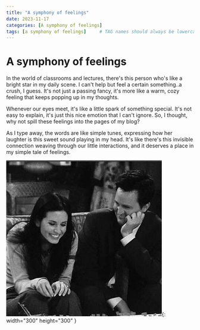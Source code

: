 ```yaml
---
title: "A symphony of feelings"
date: 2023-11-17
categories: [A symphony of feelings]
tags: [a symphony of feelings]     # TAG names should always be lowercase
---
```


# A symphony of feelings

In the world of classrooms and lectures, there's this person who's like a bright star in my daily scene. I can't help but feel a certain something..a crush, I guess. It's not just a passing fancy, it's more like a warm, cozy feeling that keeps popping up in my thoughts.

Whenever our eyes meet, it's like a little spark of something special. It's not easy to explain, it's just this nice emotion that I can't ignore. So, I thought, why not spill these feelings into the pages of my blog?

As I type away, the words are like simple tunes, expressing how her laughter is this sweet sound playing in my head. It's like there's this invisible connection weaving through our little interactions, and it deserves a place in my simple tale of feelings.


![Desktop View](/assets/img/cc.jpg){: width="300" height="300" }

